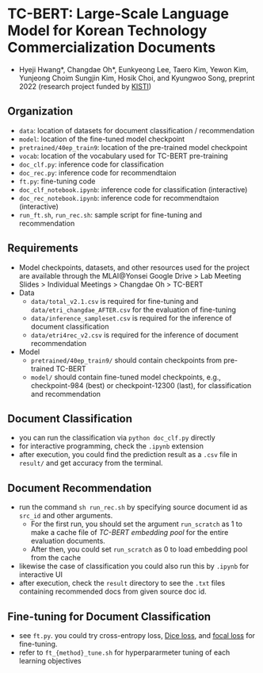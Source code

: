 # TC-BERT: Large-Scale Language Model for Korean Technology Commercialization Documents
* Hyeji Hwang*, Changdae Oh*, Eunkyeong Lee, Taero Kim, Yewon Kim, Yunjeong Choim Sungjin Kim, Hosik Choi, and Kyungwoo Song, preprint 2022 (research project funded by [KISTI](https://www.kisti.re.kr/eng/))


## Organization
* `data`: location of datasets for document classification / recommendation
* `model`: location of the fine-tuned model checkpoint
* `pretrained/40ep_train9`: location of the pre-trained model checkpoint
* `vocab`: location of the vocabulary used for TC-BERT pre-training
* `doc_clf.py`: inference code for classification
* `doc_rec.py`: inference code for recommendtaion
* `ft.py`: fine-tuning code
* `doc_clf_notebook.ipynb`: inference code for classification (interactive)
* `doc_rec_notebook.ipynb`: inference code for recommendtaion (interactive)
* `run_ft.sh`, `run_rec.sh`: sample script for fine-tuning and recommendation

## Requirements
* Model checkpoints, datasets, and other resources used for the project are available through the MLAI@Yonsei Google Drive > Lab Meeting Slides > Individual Meetings > Changdae Oh > TC-BERT
* Data
  * `data/total_v2.1.csv` is required for fine-tuning and `data/etri_changdae_AFTER.csv` for the evaluation of fine-tuning
  * `data/inference_sampleset.csv` is required for the inference of document classification
  * `data/etri4rec_v2.csv` is required for the inference of document recommendation
* Model
  * `pretrained/40ep_train9/` should contain checkpoints from pre-trained TC-BERT
  * `model/` should contain fine-tuned model checkpoints, e.g., checkpoint-984 (best) or checkpoint-12300 (last), for classification and recommendation

## Document Classification
* you can run the classification via `python doc_clf.py` directly
* for interactive programming, check the `.ipynb` extension 
* after execution, you could find the prediction result as a `.csv` file in `result/` and get accuracy from the terminal.

## Document Recommendation
* run the command `sh run_rec.sh` by specifying source document id as `src_id` and other arguments.
  * For the first run, you should set the argument `run_scratch` as 1 to make a cache file of *TC-BERT embedding pool* for the entire evaluation documents.
  * After then, you could set `run_scratch` as 0 to load embedding pool from the cache
* likewise the case of classification you could also run this by `.ipynb` for interactive UI
* after execution, check the `result` directory to see the `.txt` files containing recommended docs from given source doc id.

## Fine-tuning for Document Classification
* see `ft.py`. you could try cross-entropy loss, [Dice loss](https://arxiv.org/abs/1707.03237v3), and [focal loss](https://arxiv.org/abs/1708.02002) for fine-tuning.
* refer to `ft_{method}_tune.sh` for hyperpararmeter tuning of each learning objectives
